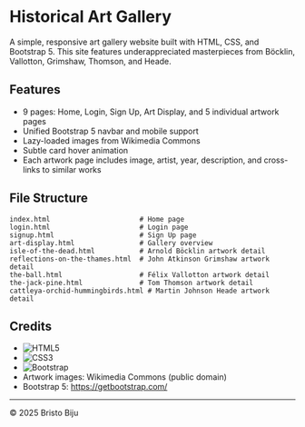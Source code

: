 # Historical Art Gallery

A simple, responsive art gallery website built with HTML, CSS, and Bootstrap 5. This site features underappreciated masterpieces from Böcklin, Vallotton, Grimshaw, Thomson, and Heade.

## Features
- 9 pages: Home, Login, Sign Up, Art Display, and 5 individual artwork pages
- Unified Bootstrap 5 navbar and mobile support
- Lazy-loaded images from Wikimedia Commons
- Subtle card hover animation
- Each artwork page includes image, artist, year, description, and cross-links to similar works

## File Structure
```
index.html                      # Home page
login.html                      # Login page
signup.html                     # Sign Up page
art-display.html                # Gallery overview
isle-of-the-dead.html           # Arnold Böcklin artwork detail
reflections-on-the-thames.html  # John Atkinson Grimshaw artwork detail
the-ball.html                   # Félix Vallotton artwork detail
the-jack-pine.html              # Tom Thomson artwork detail
cattleya-orchid-hummingbirds.html # Martin Johnson Heade artwork detail
```

## Credits
- ![HTML5](https://img.shields.io/badge/HTML5-E34F26?logo=html5&logoColor=white&style=flat)
- ![CSS3](https://img.shields.io/badge/CSS3-1572B6?logo=css3&logoColor=white&style=flat)
- ![Bootstrap](https://img.shields.io/badge/Bootstrap-7952B3?logo=bootstrap&logoColor=white&style=flat)
- Artwork images: Wikimedia Commons (public domain)
- Bootstrap 5: https://getbootstrap.com/

---
© 2025 Bristo Biju
